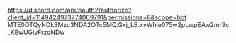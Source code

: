 https://discord.com/api/oauth2/authorize?client_id=1149424973774069791&permissions=8&scope=bot
MTE0OTQyNDk3Mzc3NDA2OTc5MQ.Gxj_LB.xyWhle075w2pLwpEAw2mr9c_KEwUGiyFrzoNDw